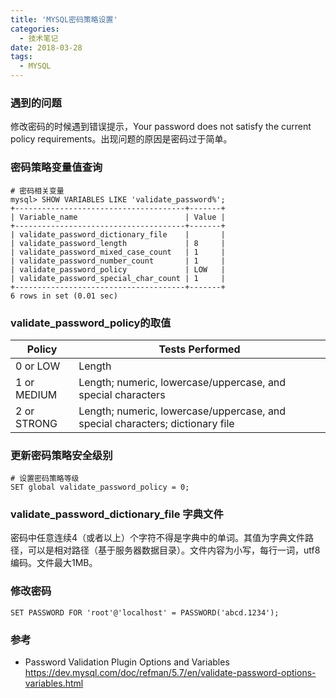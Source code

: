 ```yaml
---
title: 'MYSQL密码策略设置'
categories:
  - 技术笔记
date: 2018-03-28
tags:
  - MYSQL
---
```


### 遇到的问题

修改密码的时候遇到错误提示，Your password does not satisfy the current policy requirements。出现问题的原因是密码过于简单。

### 密码策略变量值查询

```
# 密码相关变量
mysql> SHOW VARIABLES LIKE 'validate_password%';
+--------------------------------------+-------+
| Variable_name                        | Value |
+--------------------------------------+-------+
| validate_password_dictionary_file    |       |
| validate_password_length             | 8     |
| validate_password_mixed_case_count   | 1     |
| validate_password_number_count       | 1     |
| validate_password_policy             | LOW   |
| validate_password_special_char_count | 1     |
+--------------------------------------+-------+
6 rows in set (0.01 sec)
```

### validate_password_policy的取值

| Policy	|	Tests Performed |
|-----------|-------------------|
| 0 or LOW  |	Length |
| 1 or MEDIUM |	Length; numeric, lowercase/uppercase, and special characters |
| 2 or STRONG	| Length; numeric, lowercase/uppercase, and special characters; dictionary file |


### 更新密码策略安全级别

```
# 设置密码策略等级
SET global validate_password_policy = 0;
```

### validate_password_dictionary_file 字典文件

密码中任意连续4（或者以上）个字符不得是字典中的单词。其值为字典文件路径，可以是相对路径（基于服务器数据目录）。文件内容为小写，每行一词，utf8编码。文件最大1MB。

### 修改密码

```
SET PASSWORD FOR 'root'@'localhost' = PASSWORD('abcd.1234');
```

### 参考

* Password Validation Plugin Options and Variables https://dev.mysql.com/doc/refman/5.7/en/validate-password-options-variables.html
